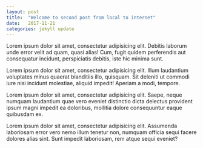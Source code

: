 ```yaml
---
layout: post
title:  "Welcome to second post from local to internet"
date:   2017-11-21
categories: jekyll update
---
```

Lorem ipsum dolor sit amet, consectetur adipisicing elit. Debitis laborum unde error velit ad quam, quasi alias! Cum, fugit quidem perferendis aut consequatur incidunt, perspiciatis debitis, iste hic minima sunt.


Lorem ipsum dolor sit amet, consectetur adipisicing elit. Illum laudantium voluptates minus quaerat blanditiis illo, quisquam. Sit deleniti ut commodi iure nisi incidunt molestiae, aliquid impedit! Aperiam a modi, tempore.


Lorem ipsum dolor sit amet, consectetur adipisicing elit. Saepe, neque numquam laudantium quae vero eveniet distinctio dicta delectus provident ipsum magni impedit ea doloribus, mollitia dolore consequuntur eaque quibusdam ex.


Lorem ipsum dolor sit amet, consectetur adipisicing elit. Assumenda laboriosam error vero nemo illum tenetur non, numquam officia sequi facere dolores alias sint. Sunt impedit laboriosam, rem atque sequi eveniet?


